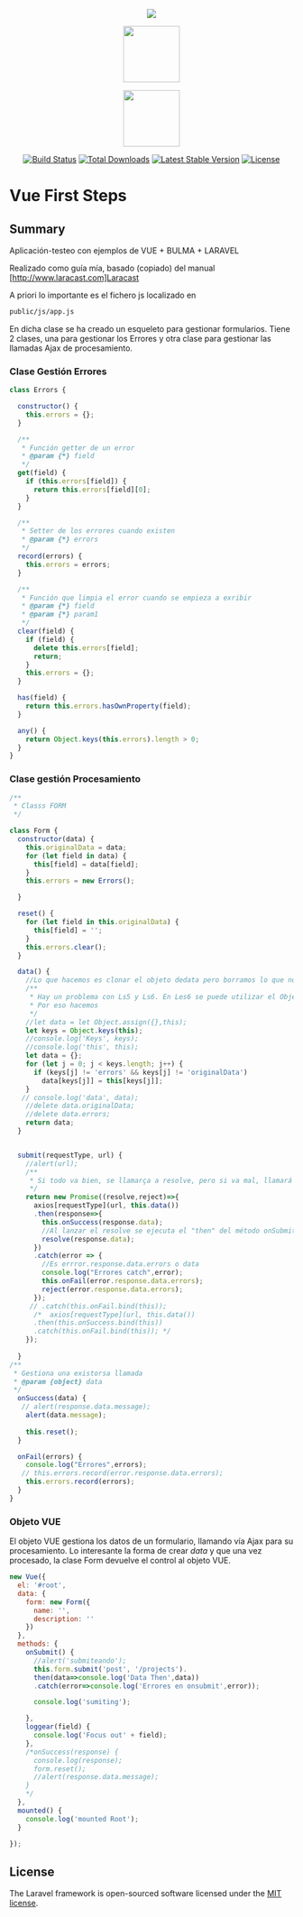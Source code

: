 <p align="center"><img src="https://laravel.com/assets/img/components/logo-laravel.svg"></p>
<p align="center"><img src="https://vuejs.org/images/logo.png" width="100"></p>
<p align="center"><img src="https://bulma.io/images/bulma-logo.png" width="100"></p>
<p align="center">
<a href="https://travis-ci.org/laravel/framework"><img src="https://travis-ci.org/laravel/framework.svg" alt="Build Status"></a>
<a href="https://packagist.org/packages/laravel/framework"><img src="https://poser.pugx.org/laravel/framework/d/total.svg" alt="Total Downloads"></a>
<a href="https://packagist.org/packages/laravel/framework"><img src="https://poser.pugx.org/laravel/framework/v/stable.svg" alt="Latest Stable Version"></a>
<a href="https://packagist.org/packages/laravel/framework"><img src="https://poser.pugx.org/laravel/framework/license.svg" alt="License"></a>
</p>

# Vue First Steps

## Summary

Aplicación-testeo con ejemplos de VUE + BULMA + LARAVEL 

Realizado como guía mía, basado (copiado) del manual [http://www.laracast.com]Laracast

A priori lo importante es el fichero js localizado en 

```bash
public/js/app.js
```

En dicha clase se ha creado un esqueleto para gestionar formularios.
Tiene 2 clases, una para gestionar los Errores y otra clase para gestionar las llamadas Ajax de procesamiento.

### Clase Gestión Errores

```javascript
class Errors {

  constructor() {
    this.errors = {};
  }

  /**
   * Función getter de un error
   * @param {*} field 
   */
  get(field) {
    if (this.errors[field]) {
      return this.errors[field][0];
    }
  }

  /**
   * Setter de los errores cuando existen
   * @param {*} errors 
   */
  record(errors) {
    this.errors = errors;
  }

  /**
   * Función que limpia el error cuando se empieza a exribir
   * @param {*} field 
   * @param {*} param1 
   */
  clear(field) {
    if (field) {
      delete this.errors[field];
      return;
    }
    this.errors = {};
  }

  has(field) {
    return this.errors.hasOwnProperty(field);
  }

  any() {
    return Object.keys(this.errors).length > 0;
  }
}
```

### Clase gestión Procesamiento
```javascript
/**
 * Classs FORM
 */

class Form {
  constructor(data) {
    this.originalData = data;
    for (let field in data) {
      this[field] = data[field];
    }
    this.errors = new Errors();

  }

  reset() {
    for (let field in this.originalData) {
      this[field] = '';
    }
    this.errors.clear();
  }

  data() {
    //Lo que hacemos es clonar el objeto dedata pero borramos lo que no necesitamos como originalData y errors
    /**
     * Hay un problema con Ls5 y Ls6. En Les6 se puede utilizar el Object.assign, sin embargo en Les5 no.
     * Por eso hacemos 
     */
    //let data = let Object.assign({},this);
    let keys = Object.keys(this);
    //console.log('Keys', keys);
    //console.log('this', this);
    let data = {};
    for (let j = 0; j < keys.length; j++) {
      if (keys[j] != 'errors' && keys[j] != 'originalData')
        data[keys[j]] = this[keys[j]];
    }
   // console.log('data', data);
    //delete data.originalData;
    //delete data.errors;
    return data;
  }


  submit(requestType, url) {
    //alert(url);
    /**
     * Si todo va bien, se llamarça a resolve, pero si va mal, llamará a reject
     */
    return new Promise((resolve,reject)=>{ 
      axios[requestType](url, this.data())
      .then(response=>{
        this.onSuccess(response.data);
        //Al lanzar el resolve se ejecuta el "then" del método onSubmit de methods del objeto vue
        resolve(response.data);
      })
      .catch(error => {
        //Es errror.response.data.errors o data
        console.log("Errores catch",error);
        this.onFail(error.response.data.errors);
        reject(error.response.data.errors);
      });
     // .catch(this.onFail.bind(this));
      /*  axios[requestType](url, this.data())
      .then(this.onSuccess.bind(this))
      .catch(this.onFail.bind(this)); */
    });
   
  }
/**
 * Gestiona una existorsa llamada
 * @param {object} data 
 */
  onSuccess(data) {
   // alert(response.data.message);
    alert(data.message);
    
    this.reset();
  }

  onFail(errors) {
    console.log("Errores",errors);
   // this.errors.record(error.response.data.errors);
    this.errors.record(errors);
  }
}


```

### Objeto VUE

El objeto VUE gestiona los datos de un formulario, llamando vía Ajax para su procesamiento. Lo interesante la forma de crear *data* y que una vez procesado, la clase Form devuelve el control al objeto VUE.

```javascript
new Vue({
  el: '#root',
  data: {
    form: new Form({
      name: '',
      description: ''
    })
  },
  methods: {
    onSubmit() {
      //alert('submiteando');
      this.form.submit('post', '/projects').
      then(data=>console.log('Data Then',data))
      .catch(error=>console.log('Errores en onsubmit',error));

      console.log('sumiting');

    },
    loggear(field) {
      console.log('Focus out' + field);
    },
    /*onSuccess(response) {
      console.log(response);
      form.reset();
      //alert(response.data.message);
    } 
    */
  },
  mounted() {
    console.log('mounted Root');
  }

});
```


## License

The Laravel framework is open-sourced software licensed under the [MIT license](https://opensource.org/licenses/MIT).
